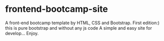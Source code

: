 # frontend-bootcamp-site
A front-end bootcamp template by HTML, CSS and Bootstrap. First edition:)
this is pure bootstrap and without any js code A simple and easy site for develop... Enjoy.
